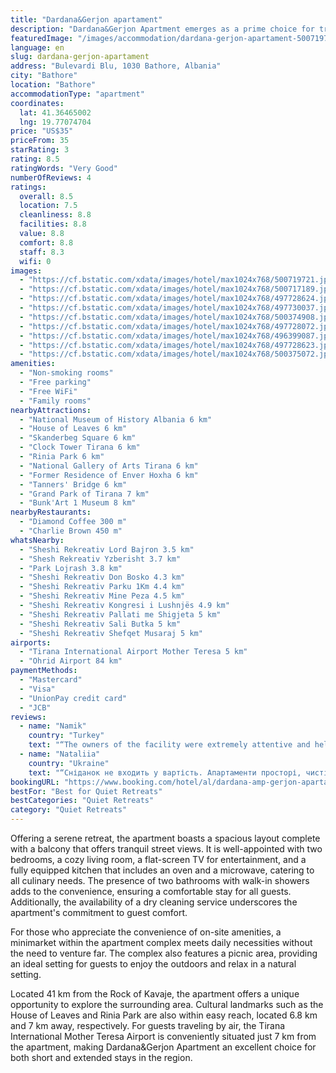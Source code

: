 ```yaml
---
title: "Dardana&Gerjon apartament"
description: "Dardana&Gerjon Apartment emerges as a prime choice for travelers seeking a blend of comfort and convenience in Bathore."
featuredImage: "/images/accommodation/dardana-gerjon-apartament-500719721.jpg"
language: en
slug: dardana-gerjon-apartament
address: "Bulevardi Blu, 1030 Bathore, Albania"
city: "Bathore"
location: "Bathore"
accommodationType: "apartment"
coordinates:
  lat: 41.36465002
  lng: 19.77074704
price: "US$35"
priceFrom: 35
starRating: 3
rating: 8.5
ratingWords: "Very Good"
numberOfReviews: 4
ratings:
  overall: 8.5
  location: 7.5
  cleanliness: 8.8
  facilities: 8.8
  value: 8.8
  comfort: 8.8
  staff: 8.3
  wifi: 0
images:
  - "https://cf.bstatic.com/xdata/images/hotel/max1024x768/500719721.jpg?k=ce8b2f3921a0623c7e7f8154847b197332dec2aebdb7a2e9a28188749bf79ea6&o=&hp=1"
  - "https://cf.bstatic.com/xdata/images/hotel/max1024x768/500717189.jpg?k=49d2e55aa33f8a03d7fba7dc8fb884c934dcbe7958eb3a65eaed7978dc59828f&o=&hp=1"
  - "https://cf.bstatic.com/xdata/images/hotel/max1024x768/497728624.jpg?k=ea021758ca432633d68dfba86a7a10f22a782958593a1d0fb7df541d697a4e47&o=&hp=1"
  - "https://cf.bstatic.com/xdata/images/hotel/max1024x768/497730037.jpg?k=1bfc696a1783f6598c7dca10971c5826eb66e930f52d8735ab50cbb0bb09ede1&o=&hp=1"
  - "https://cf.bstatic.com/xdata/images/hotel/max1024x768/500374908.jpg?k=f263b0d9f80daf29f76e1667bc800f01286e05f4d40427cfa35aceec7b729b28&o=&hp=1"
  - "https://cf.bstatic.com/xdata/images/hotel/max1024x768/497728072.jpg?k=912c0bd5b39c9e5c16f52d8f6e01c8b4a734ce05c3d45ad5607f96c7fd93e9ca&o=&hp=1"
  - "https://cf.bstatic.com/xdata/images/hotel/max1024x768/496399087.jpg?k=c9ad2f7fbdee3628ac000e8fe7eeaed61434a33a5bcf3bd6bd159cf1f84ac24f&o=&hp=1"
  - "https://cf.bstatic.com/xdata/images/hotel/max1024x768/497728623.jpg?k=c4940bb4946c4f6c9d880769e7676b4ffa626bbb6a254c64d8f386df2564172a&o=&hp=1"
  - "https://cf.bstatic.com/xdata/images/hotel/max1024x768/500375072.jpg?k=b31968f775c7c2891a63b222bd30f42c1681c43c052f72949f0cf13515593b83&o=&hp=1"
amenities:
  - "Non-smoking rooms"
  - "Free parking"
  - "Free WiFi"
  - "Family rooms"
nearbyAttractions:
  - "National Museum of History Albania 6 km"
  - "House of Leaves 6 km"
  - "Skanderbeg Square 6 km"
  - "Clock Tower Tirana 6 km"
  - "Rinia Park 6 km"
  - "National Gallery of Arts Tirana 6 km"
  - "Former Residence of Enver Hoxha 6 km"
  - "Tanners' Bridge 6 km"
  - "Grand Park of Tirana 7 km"
  - "Bunk'Art 1 Museum 8 km"
nearbyRestaurants:
  - "Diamond Coffee 300 m"
  - "Charlie Brown 450 m"
whatsNearby:
  - "Sheshi Rekreativ Lord Bajron 3.5 km"
  - "Shesh Rekreativ Yzberisht 3.7 km"
  - "Park Lojrash 3.8 km"
  - "Sheshi Rekreativ Don Bosko 4.3 km"
  - "Sheshi Rekreativ Parku 1Km 4.4 km"
  - "Sheshi Rekreativ Mine Peza 4.5 km"
  - "Sheshi Rekreativ Kongresi i Lushnjës 4.9 km"
  - "Sheshi Rekreativ Pallati me Shigjeta 5 km"
  - "Sheshi Rekreativ Sali Butka 5 km"
  - "Sheshi Rekreativ Shefqet Musaraj 5 km"
airports:
  - "Tirana International Airport Mother Teresa 5 km"
  - "Ohrid Airport 84 km"
paymentMethods:
  - "Mastercard"
  - "Visa"
  - "UnionPay credit card"
  - "JCB"
reviews:
  - name: "Namik"
    country: "Turkey"
    text: "“The owners of the facility were extremely attentive and helpful, they answered all our questions. We would like to stay here again when I come again.”"
  - name: "Nataliia"
    country: "Ukraine"
    text: "“Сніданок не входить у вартість. Апартаменти просторі, чисті, всі зручності є.”"
bookingURL: "https://www.booking.com/hotel/al/dardana-amp-gerjon-apartamen.en-gb.html?aid=8035640"
bestFor: "Best for Quiet Retreats"
bestCategories: "Quiet Retreats"
category: "Quiet Retreats"
---
```


Offering a serene retreat, the apartment boasts a spacious layout complete with a balcony that offers tranquil street views. It is well-appointed with two bedrooms, a cozy living room, a flat-screen TV for entertainment, and a fully equipped kitchen that includes an oven and a microwave, catering to all culinary needs. The presence of two bathrooms with walk-in showers adds to the convenience, ensuring a comfortable stay for all guests. Additionally, the availability of a dry cleaning service underscores the apartment's commitment to guest comfort.

For those who appreciate the convenience of on-site amenities, a minimarket within the apartment complex meets daily necessities without the need to venture far. The complex also features a picnic area, providing an ideal setting for guests to enjoy the outdoors and relax in a natural setting.

Located 41 km from the Rock of Kavaje, the apartment offers a unique opportunity to explore the surrounding area. Cultural landmarks such as the House of Leaves and Rinia Park are also within easy reach, located 6.8 km and 7 km away, respectively. For guests traveling by air, the Tirana International Mother Teresa Airport is conveniently situated just 7 km from the apartment, making Dardana&Gerjon Apartment an excellent choice for both short and extended stays in the region.